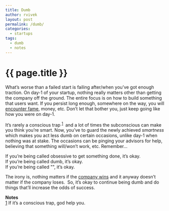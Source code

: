 ```yaml
---
title: Dumb
author: rvivek
layout: post
permalink: /dumb/
categories:
  - startups
tags:
  - dumb
  - notes
---
```

# {{ page.title }}

What&#8217;s worse than a failed start is failing after/when you&#8217;ve got enough traction. On day-1 of your startup, nothing really matters other than getting the company off the ground. The entire focus is on how to build something that users want. If you persist long enough, somewhere on the way, you will [encounter fame][1], money, etc. Don&#8217;t let that bother you, just keep going like how you were on day-1.

It&#8217;s rarely a conscious trap <sup>[1] </sup> and a lot of times the subconscious can make you think you&#8217;re smart. Now, you&#8217;ve to guard the newly achieved *smartness* which makes you act less dumb on certain occasions, unlike day-1 when nothing was at stake. The occasions can be pinging your advisors for help, believing that something will/won&#8217;t work, etc. Remember&#8230;

If you&#8217;re being called obsessive to get something done, it&#8217;s okay.  
If you&#8217;re being called dumb, it&#8217;s okay.  
If you&#8217;re being called "<fill-anything-here>", it&#8217;s okay.

The irony is, nothing matters if the [company wins][2] and it anyway doesn&#8217;t matter if the company loses.  So, it&#8217;s okay to continue being dumb and do things that&#8217;ll increase the odds of success.

**Notes**    
[1] If it&#8217;s a conscious trap, god help you.

 [1]: http://economictimes.indiatimes.com/news/emerging-businesses/startups/power-of-ideas-2012-start-up-interviewstreet-wins-us-government-order-to-build-tech-platform/articleshow/13859488.cms
 [2]: http://www.quora.com/If-Steve-Jobs-was-such-a-bad-boss-why-did-so-many-people-work-with-him?srid=u2f
